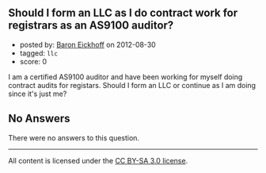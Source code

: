 ## Should I form an LLC as I do contract work for registrars as an AS9100 auditor?

- posted by: [Baron Eickhoff](https://stackexchange.com/users/-1/19485-baron-eickhoff) on 2012-08-30
- tagged: `llc`
- score: 0

I am a certified AS9100 auditor and have been working for myself doing contract audits for registars.  Should I form an LLC or continue as I am doing since it's just me?

## No Answers

There were no answers to this question.


---

All content is licensed under the [CC BY-SA 3.0 license](https://creativecommons.org/licenses/by-sa/3.0/).
